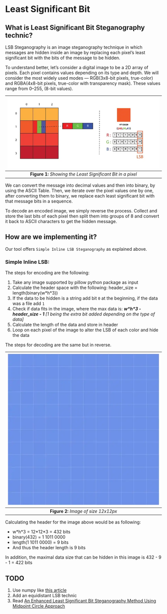 # Least Significant Bit

## What is Least Significant Bit Steganography technic?

LSB Steganography is an image steganography technique in which messages are hidden inside an image by replacing each
pixel’s least significant bit with the bits of the message to be hidden.

To understand better, let’s consider a digital image to be a 2D array of pixels.
Each pixel contains values depending on its type and depth.
We will consider the most widely used modes — RGB(3x8-bit pixels, true-color)
and RGBA(4x8-bit pixels, true-color with transparency mask).
These values range from 0–255, (8-bit values).

| ![lsb explanation](./media/lsb-explanation.png) | 
|:--:| 
| **Figure 1:** *Showing the Least Significant Bit in a pixel* |

We can convert the message into decimal values and then into binary, by using the ASCII Table.
Then, we iterate over the pixel values one by one, after converting them to binary,
we replace each least significant bit with that message bits in a sequence.

To decode an encoded image, we simply reverse the process.
Collect and store the last bits of each pixel then split them into groups of 8
and convert it back to ASCII characters to get the hidden message.

## How are we implementing it?

Our tool offers `Simple Inline LSB Steganography` as explained above.

### Simple Inline LSB:

The steps for encoding are the following:
1. Take any image supported by pillow python package as input
2. Calculate the header space with the following: header_size = length(binary(w\*h\*3))
3. If the data to be hidden is a string add bit `0` at the beginning, if the data was a file add `1`
4. Check if data fits in the image, where the max data is: **_w\*h\*3 - header_size - 1_** *[1 being the extra bit added depending on the type of data]*
5. Calculate the length of the data and store in header
6. Loop on each pixel of the image to alter the LSB of each color and hide the data

The steps for decoding are the same but in reverse.

| ![12x12-pixels-image-simple-representation](./media/12x12-pixels-image-simple-representation.png) | 
|:--:| 
| **Figure 2:** *Image of size 12x12px* |

Calculating the header for the image above would be as following:

- w\*h\*3 = 12\*12\*3 = 432 bits
- binary(432) = 1 1011 0000
- length(1 1011 0000) = 9 bits
- And thus the header length is 9 bits

In addition, the maximal data size that can be hidden in this image is 432 - 9 - 1 = 422 bits

## TODO

1. Use numpy like [this article](https://medium.com/swlh/lsb-image-steganography-using-python-2bbbee2c69a2)
2. Add an equidistant LSB technic
3. Read [An Enhanced Least Significant Bit Steganography Method Using Midpoint Circle Approach](https://drive.google.com/file/d/1ElOvCFtjC5TPs9mUzla7P0DiQA2c1Irw/view?usp=sharing)